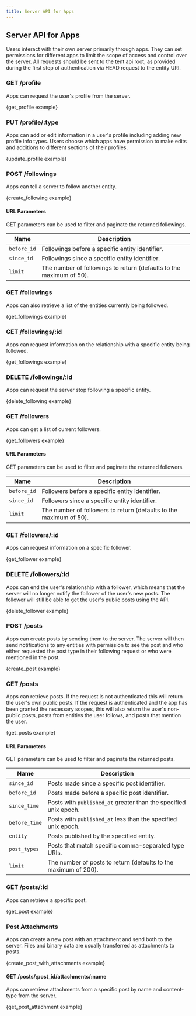 ```yaml
---
title: Server API for Apps
---
```


## Server API for Apps

Users interact with their own server primarily through apps. They can set permissions for different apps to limit the scope of access and control over the server. All requests should be sent to the tent api root, as provided during the first step of authentication via HEAD request to the entity URI.

### GET /profile

Apps can request the user's profile from the server.

{get_profile example}


### PUT /profile/:type

Apps can add or edit information in a user's profile including adding new profile info types. Users choose which apps have permission to make edits and additions to different sections of their profiles.

{update_profile example}


### POST /followings

Apps can tell a server to follow another entity.

{create_following example}

#### URL Parameters

GET parameters can be used to filter and paginate the returned followings.

| Name | Description |
| ---- | ----------- |
| `before_id` | Followings before a specific entity identifier. |
| `since_id` | Followings since a specific entity identifier. |
| `limit` | The number of followings to return (defaults to the maximum of 50). |

### GET /followings

Apps can also retrieve a list of the entities currently being followed.

{get_followings example}


### GET /followings/:id

Apps can request information on the relationship with a specific entity being followed.

{get_followings example}


### DELETE /followings/:id

Apps can request the server stop following a specific entity.

{delete_following example}


### GET /followers

Apps can get a list of current followers.

{get_followers example}

#### URL Parameters

GET parameters can be used to filter and paginate the returned followers.

| Name | Description |
| ---- | ----------- |
| `before_id` | Followers before a specific entity identifier. |
| `since_id` | Followers since a specific entity identifier. |
| `limit` | The number of followers to return (defaults to the maximum of 50). |

### GET /followers/:id

Apps can request information on a specific follower.

{get_follower example}


### DELETE /followers/:id

Apps can end the user's relationship with a follower, which means that the server will no longer notify
the follower of the user's new posts.  The follower will still be able to get the user's public posts using the API.

{delete_follower example}

### POST /posts

Apps can create posts by sending them to the server. The server will then send notifications to any entities with permission to see the post and who either requested the post type in their following request or who were mentioned in the post.

{create_post example}

### GET /posts

Apps can retrieve posts.  If the request is not authenticated this will return the user's own public posts.
If the request is authenticated and the app has been granted the necessary scopes, this will also return
the user's non-public posts, posts from entities the user follows, and posts that mention the user.

{get_posts example}

#### URL Parameters

GET parameters can be used to filter and paginate the returned posts.

| Name | Description |
| ---- | ----------- |
| `since_id` | Posts made since a specific post identifier. |
| `before_id` | Posts made before a specific post identifier. |
| `since_time` | Posts with `published_at` greater than the specified unix epoch. |
| `before_time` | Posts with `published_at` less than the specified unix epoch. |
| `entity` | Posts published by the specified entity. |
| `post_types` | Posts that match specific comma-separated type URIs. |
| `limit` | The number of posts to return (defaults to the maximum of 200). |


### GET /posts/:id

Apps can retrieve a specific post.

{get_post example}

### Post Attachments

Apps can create a new post with an attachment and send both to the server. Files and binary data are usually transferred as attachments to posts.

{create_post_with_attachments example}

#### GET /posts/:post_id/attachments/:name

Apps can retrieve attachments from a specific post by name and content-type from the server.

{get_post_attachment example}
